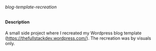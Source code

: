 ###### blog-template-recreation

#### Description
A small side project where I recreated my Wordpress blog template (https://thefullstackdev.wordpress.com/). The recreation was by visuals only.
